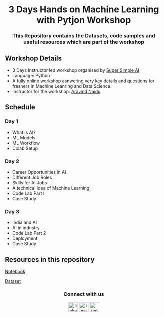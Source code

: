 <h1 align="center">3 Days Hands on Machine Learning with Pytjon Workshop</h1>
<h3 align="center">This Repository contains the Datasets, code samples and useful resources which are part of the workshop</h3>


## Workshop Details
* 3 Days Instructor led workshop organised by [Super Simple AI](http://aimlconsultant.com/) 
* Language: Python          
* A fully online workshop asnwering very key details and questions for freshers in Machine Leanring and Data Science.
* Instructor for the workshop: [Aravind Naidu](https://aravind-naidu.github.io/) 

## Schedule 
### Day 1
* What is AI?
* ML Models 
* ML Workflow
* Colab Setup
### Day 2
* Career Opportunities in AI
* Different Job Roles
* Skills for AI Jobs
* A technical Idea of Machine Learning.
* Code Lab Part I
* Case Study

### Day 3
* India and AI
* AI in industry 
* Code Lab Part 2
* Deployment
* Case Study

## Resources in this repository
[Notebook]()

[Dataset]()

<h3 align="center">Connect with us</h3>

<p align="center">
<a href="https://www.linkedin.com/company/aiml-consultant/" target="blank"><img align="center" src="https://cdn.jsdelivr.net/npm/simple-icons@3.0.1/icons/linkedin.svg" alt="linkedin" height="30" width="30" /></a>
<a href="https://www.instagram.com/aiml.consultant/" target="blank"><img align="center" src="https://cdn.jsdelivr.net/npm/simple-icons@3.0.1/icons/instagram.svg" alt="instagram" height="30" width="30" /></a>
<a href="https://medium.com/ai-ml-consultant" target="blank"><img align="center" src="https://cdn.jsdelivr.net/npm/simple-icons@3.0.1/icons/medium.svg" alt="medium" height="30" width="30" /></a>
</p>
